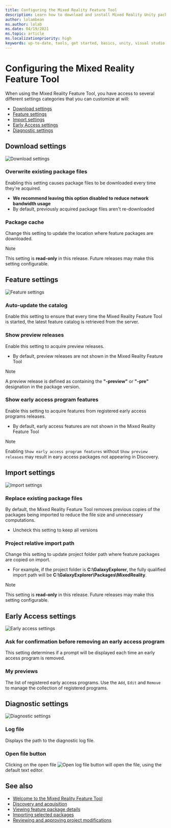 ```yaml
---
title: Configuring the Mixed Reality Feature Tool
description: Learn how to download and install Mixed Reality Unity packages from the MR Feature Tool for HoloLens and VR development.
author: lolambean
ms.author: lolab
ms.date: 04/19/2021
ms.topic: article
ms.localizationpriority: high
keywords: up-to-date, tools, get started, basics, unity, visual studio, toolkit, mixed reality headset, windows mixed reality headset, virtual reality headset, installation, Windows, HoloLens, emulator, unreal, openxr
---
```


# Configuring the Mixed Reality Feature Tool

When using the Mixed Reality Feature Tool, you have access to several different settings categories that you can customize at will:

* [Download settings](#download-settings)
* [Feature settings](#feature-settings)
* [Import settings](#import-settings)
* [Early Access settings](#early-access-settings)
* [Diagnostic settings](#diagnostic-settings)

## Download settings

![Download settings](images/FeatureToolSettings-Download.png)

### Overwrite existing package files

Enabling this setting causes package files to be downloaded every time they're acquired. 

* **We recommend leaving this option disabled to reduce network bandwidth usage**
* By default, previously acquired package files aren't re-downloaded

### Package cache

Change this setting to update the location where feature packages are downloaded.

> [!NOTE]
> This setting is **read-only** in this release. Future releases may make this setting configurable.

## Feature settings

![Feature settings](images/FeatureToolSettings-Feature.png)

### Auto-update the catalog

Enable this setting to ensure that every time the Mixed Reality Feature Tool is started, the latest feature catalog is retrieved from the server.

### Show preview releases

Enable this setting to acquire preview releases.
* By default, preview releases are not shown in the Mixed Reality Feature Tool 

> [!NOTE]
> A preview release is defined as containing the **"-preview"** or **"-pre"** designation in the package version.

### Show early access program features

Enable this setting to acquire features from registered early access programs releases.

* By default, early access features are not shown in the Mixed Reality Feature Tool 

> [!NOTE]
> Enabling `Show early access program features` without `Show preview releases` may result in eary access packages not appearing in Discovery.

## Import settings

![Import settings](images/FeatureToolSettings-Import.png)

### Replace existing package files

By default, the Mixed Reality Feature Tool removes previous copies of the packages being imported to reduce the file size and unnecessary computations. 

* Uncheck this setting to keep all versions

### Project relative import path

Change this setting to update project folder path where feature packages are copied on import. 

* For example, if the project folder is **C:\GalaxyExplorer**, the fully qualified import path will be **C:\GalaxyExplorer\Packages\MixedReality**.

> [!NOTE]
> This setting is **read-only** in this release. Future releases may make this setting configurable.

## Early Access settings

![Early access settings](images/FeatureToolSettings-EarlyAccess.png)
 
### Ask for confirmation before removing an early access program

This setting determines if a prompt will be displayed each time an early access program is removed.

### My previews

The list of registered early access programs. Use the `Add`, `Edit` and `Remove` to manage the collection of registered programs.

## Diagnostic settings

![Diagnostic settings](images/FeatureToolSettings-Diagnostics.png)

### Log file

Displays the path to the diagnostic log file.

### Open file button

Clicking on the open file ![Open log file](images/OpenFileButton.png) button will open the file, using the default text editor.

## See also

- [Welcome to the Mixed Reality Feature Tool](welcome-to-mr-feature-tool.md)
- [Discovery and acquisition](discovering-features.md)
- [Viewing feature package details](viewing-package-details.md)
- [Importing selected packages](importing-features.md)
- [Reviewing and approving project modifications](reviewing-changes.md)
